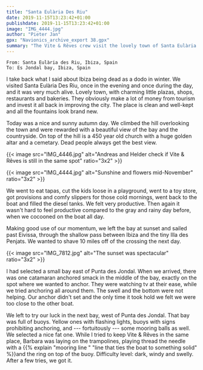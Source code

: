 ```yaml
---
title: "Santa Eulària Des Riu"
date: 2019-11-15T13:23:42+01:00
publishdate: 2019-11-15T13:23:42+01:00
image: "IMG_4444.jpg"
author: "Pieter Jan"
gpx: "Navionics_archive_export 38.gpx"
summary: "The Vite & Rêves crew visit the lovely town of Santa Eulària Des Riu and spend the night on the other side of the island."
---
```


`From: Santa Eulària des Riu, Ibiza, Spain`<br/>
`To: Es Jondal bay, Ibiza, Spain`

I take back what I said about Ibiza being dead as a dodo in winter. We visited Santa Eulària Des Riu, once in the evening and once during the day, and it was very much alive. Lovely town, with charming little plazas, shops, restaurants and bakeries. They obviously make a lot of money from tourism and invest it all back in improving the city. The place is clean and well-kept and all the fountains look brand new.

Today was a nice and sunny autumn day. We climbed the hill overlooking the town and were rewarded with a beautiful view of the bay and the countryside. On top of the hill is a 450 year old church with a huge golden altar and a cemetary. Dead people always get the best view.

{{< image src="IMG_4446.jpg" alt="Andreas and Helder check if Vite & Rêves is still in the same spot" ratio="3x2" >}}

{{< image src="IMG_4444.jpg" alt="Sunshine and flowers mid-November" ratio="3x2" >}}

We went to eat tapas, cut the kids loose in a playground, went to a toy store, got provisions and comfy slippers for those cold mornings, went back to the boat and filled the diesel tanks. We felt very productive. Then again it wasn't hard to feel productive compared to the gray and rainy day before, when we cocooned on the boat all day.

Making good use of our momentum, we left the bay at sunset and sailed past Eivissa, through the shallow pass between Ibiza and the tiny Illa des Penjats. We wanted to shave 10 miles off of the crossing the next day.

{{< image src="IMG_7812.jpg" alt="The sunset was spectacular" ratio="3x2" >}}

I had selected a small bay east of Punta des Jondal. When we arrived, there was one catamaran anchored smack in the middle of the bay, exactly on the spot where we wanted to anchor. They were watching tv at their ease, while we tried anchoring all around them. The swell and the bottom were not helping. Our anchor didn't set and the only time it took hold we felt we were too close to the other boat.

We left to try our luck in the next bay, west of Punta des Jondal. That bay was full of buoys. Yellow ones with flashing lights, buoys with signs prohibiting anchoring, and --- fortuitously --- some mooring balls as well. We selected a nice fat one. While I tried to keep Vite & Rêves in the same place, Barbara was laying on the trampolines, playing thread the needle with a {{% explain "mooring line " "line that ties the boat to something solid" %}}and the ring on top of the buoy. Difficulty level: dark, windy and swelly. After a few tries, we got it.
